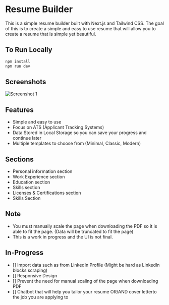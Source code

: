 # Resume Builder

This is a simple resume builder built with Next.js and Tailwind CSS.
The goal of this is to create a simple and easy to use resume that will allow you to create a resume that is simple yet beautiful.

## To Run Locally
```bash
npm install
npm run dev
```
## Screenshots
![Screenshot 1](https://i.imgur.com/WrQX13q.png)

## Features
- Simple and easy to use
- Focus on ATS (Applicant Tracking Systems)
- Data Stored in Local Storage so you can save your progress and continue later
- Multiple templates to choose from (Minimal, Classic, Modern)

## Sections
- Personal information section
- Work Experience section
- Education section
- Skills section
- Licenses & Certifications section
- Skills Section

## Note
- You must manually scale the page when downloading the PDF so it is able to fit the page. (Data will be truncated to fit the page)
- This is a work in progress and the UI is not final.

## In-Progress
- [] Import data such as from LinkedIn Profile (Might be hard as LinkedIn blocks scraping)
- [] Responsive Design
- [] Prevent the need for manual scaling of the page when downloading PDF
- [] Chatbot that will help you tailor your resume OR/AND cover letterto the job you are applying to